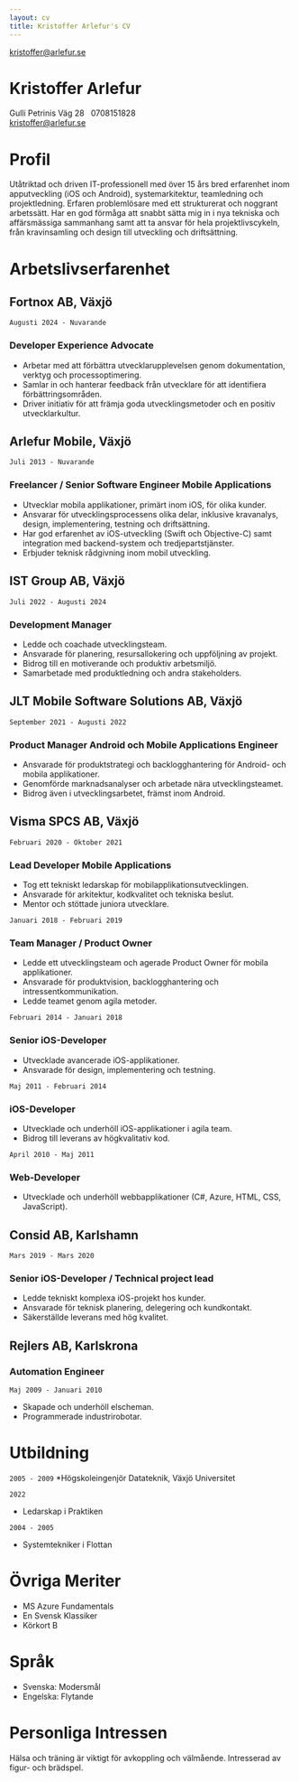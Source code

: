 ```yaml
---
layout: cv
title: Kristoffer Arlefur's CV
---
```


<div id="webaddress">
<a href="kristoffer@arlefur.se">kristoffer@arlefur.se</a>
</div>


# Kristoffer Arlefur
Gulli Petrinis Väg 28  
0708151828  
kristoffer@arlefur.se  

# Profil
  
Utåtriktad och driven IT-professionell med över 15 års bred erfarenhet inom apputveckling (iOS och Android), systemarkitektur, teamledning och projektledning. Erfaren problemlösare med ett strukturerat och noggrant arbetssätt. Har en god förmåga att snabbt sätta mig in i nya tekniska och affärsmässiga sammanhang samt att ta ansvar för hela projektlivscykeln, från kravinsamling och design till utveckling och driftsättning.

# Arbetslivserfarenhet

## Fortnox AB, Växjö

`Augusti 2024 - Nuvarande`
### Developer Experience Advocate
* Arbetar med att förbättra utvecklarupplevelsen genom dokumentation, verktyg och processoptimering.
* Samlar in och hanterar feedback från utvecklare för att identifiera förbättringsområden.
* Driver initiativ för att främja goda utvecklingsmetoder och en positiv utvecklarkultur.



## Arlefur Mobile, Växjö

`Juli 2013 - Nuvarande`
### Freelancer / Senior Software Engineer Mobile Applications 
* Utvecklar mobila applikationer, primärt inom iOS, för olika kunder.
* Ansvarar för utvecklingsprocessens olika delar, inklusive kravanalys, design, implementering, testning och driftsättning.
* Har god erfarenhet av iOS-utveckling (Swift och Objective-C) samt integration med backend-system och tredjepartstjänster.
* Erbjuder teknisk rådgivning inom mobil utveckling.

## IST Group AB, Växjö

`Juli 2022 - Augusti 2024`
### Development Manager
* Ledde och coachade utvecklingsteam.
* Ansvarade för planering, resursallokering och uppföljning av projekt.
* Bidrog till en motiverande och produktiv arbetsmiljö.
* Samarbetade med produktledning och andra stakeholders.


## JLT Mobile Software Solutions AB, Växjö

`September 2021 - Augusti 2022`
### Product Manager Android och Mobile Applications Engineer
* Ansvarade för produktstrategi och backlogghantering för Android- och mobila applikationer.
* Genomförde marknadsanalyser och arbetade nära utvecklingsteamet.
* Bidrog även i utvecklingsarbetet, främst inom Android.



## Visma SPCS AB, Växjö

`Februari 2020 - Oktober 2021`
### Lead Developer Mobile Applications 
* Tog ett tekniskt ledarskap för mobilapplikationsutvecklingen.
* Ansvarade för arkitektur, kodkvalitet och tekniska beslut.
* Mentor och stöttade juniora utvecklare.

`Januari 2018 - Februari 2019`
### Team Manager / Product Owner
* Ledde ett utvecklingsteam och agerade Product Owner för mobila applikationer.
* Ansvarade för produktvision, backlogghantering och intressentkommunikation.
* Ledde teamet genom agila metoder.

`Februari 2014 - Januari 2018`
### Senior iOS-Developer
* Utvecklade avancerade iOS-applikationer.
* Ansvarade för design, implementering och testning.


`Maj 2011 - Februari 2014`
### iOS-Developer

* Utvecklade och underhöll iOS-applikationer i agila team.
* Bidrog till leverans av högkvalitativ kod.


`April 2010 - Maj 2011`
### Web-Developer

* Utvecklade och underhöll webbapplikationer (C#, Azure, HTML, CSS, JavaScript).

## Consid AB, Karlshamn

`Mars 2019 - Mars 2020`
### Senior iOS-Developer / Technical project lead

* Ledde tekniskt komplexa iOS-projekt hos kunder.
* Ansvarade för teknisk planering, delegering och kundkontakt.
* Säkerställde leverans med hög kvalitet.


## Rejlers AB, Karlskrona

### Automation Engineer

`Maj 2009 - Januari 2010`

* Skapade och underhöll elscheman.
* Programmerade industrirobotar.

# Utbildning

`2005 - 2009`
*Högskoleingenjör Datateknik, Växjö Universitet

`2022`
* Ledarskap i Praktiken

`2004 - 2005`
* Systemtekniker i Flottan

# Övriga Meriter

* MS Azure Fundamentals
* En Svensk Klassiker
* Körkort B

# Språk

* Svenska: Modersmål
* Engelska: Flytande

# Personliga Intressen
Hälsa och träning är viktigt för avkoppling och välmående. Intresserad av figur- och brädspel.

